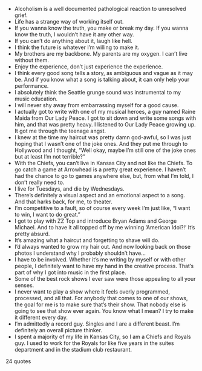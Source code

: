  - Alcoholism is a well documented pathological reaction to unresolved grief.
 - Life has a strange way of working itself out.
 - If you wanna know the truth, you make or break my day. If you wanna know the truth, I wouldn’t have it any other way.
 - If you can’t do anything about it, laugh like hell.
 - I think the future is whatever I’m willing to make it.
 - My brothers are my backbone. My parents are my oxygen. I can’t live without them.
 - Enjoy the experience, don’t just experience the experience.
 - I think every good song tells a story, as ambiguous and vague as it may be. And if you know what a song is talking about, it can only help your performance.
 - I absolutely think the Seattle grunge sound was instrumental to my music education.
 - I will never shy away from embarrassing myself for a good cause.
 - I actually got to write with one of my musical heroes, a guy named Raine Maida from Our Lady Peace. I got to sit down and write some songs with him, and that was pretty heavy. I listened to Our Lady Peace growing up. It got me through the teenage angst.
 - I knew at the time my haircut was pretty damn god-awful, so I was just hoping that I wasn’t one of the joke ones. And they put me through to Hollywood and I thought, “Well okay, maybe I’m still one of the joke ones but at least I’m not terrible?”
 - With the Chiefs, you can’t live in Kansas City and not like the Chiefs. To go catch a game at Arrowhead is a pretty great experience. I haven’t had the chance to go to games anywhere else, but, from what I’m told, I don’t really need to.
 - I live for Tuesdays, and die by Wednesdays.
 - There’s definitely a visual aspect and an emotional aspect to a song. And that harks back, for me, to theater.
 - I’m competitive to a fault, so of course every week I’m just like, “I want to win, I want to do great.”
 - I got to play with ZZ Top and introduce Bryan Adams and George Michael. And to have it all topped off by me winning ‘American Idol?!’ It’s pretty absurd.
 - It’s amazing what a haircut and forgetting to shave will do.
 - I’d always wanted to grow my hair out. And now looking back on those photos I understand why I probably shouldn’t have...
 - I have to be involved. Whether it’s me writing by myself or with other people, I definitely want to have my hand in the creative process. That’s part of why I got into music in the first place.
 - Some of the best rock shows I ever saw were those appealing to all your senses.
 - I never want to play a show where it feels overly programmed, processed, and all that. For anybody that comes to one of our shows, the goal for me is to make sure that’s their show. That nobody else is going to see that show ever again. You know what I mean? I try to make it different every day.
 - I’m admittedly a record guy. Singles and I are a different beast. I’m definitely an overall picture thinker.
 - I spent a majority of my life in Kansas City, so I am a Chiefs and Royals guy. I used to work for the Royals for like five years in the suites department and in the stadium club restaurant.

24 quotes